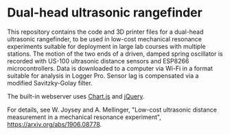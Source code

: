 # Dual-head ultrasonic rangefinder

This repository contains the code and 3D printer files for a dual-head ultrasonic rangefinder, to be used in low-cost mechanical resonance experiments suitable for deployment in large lab courses with multiple stations. The motion of the two ends of a driven, damped spring oscillator is recorded with US-100 ultrasonic distance sensors and ESP8266 microcontrollers. Data is downloaded to a computer via Wi-Fi in a format suitable for analysis in Logger Pro. Sensor lag is compensated via a modified Savitzky-Golay filter. 

The built-in webserver uses [Chart.js](https://www.chartjs.org/) and [jQuery](https://jquery.com/).

For details, see W. Joysey and A. Mellinger, "Low-cost ultrasonic distance measurement in a mechanical resonance experiment", https://arxiv.org/abs/1906.08778.
